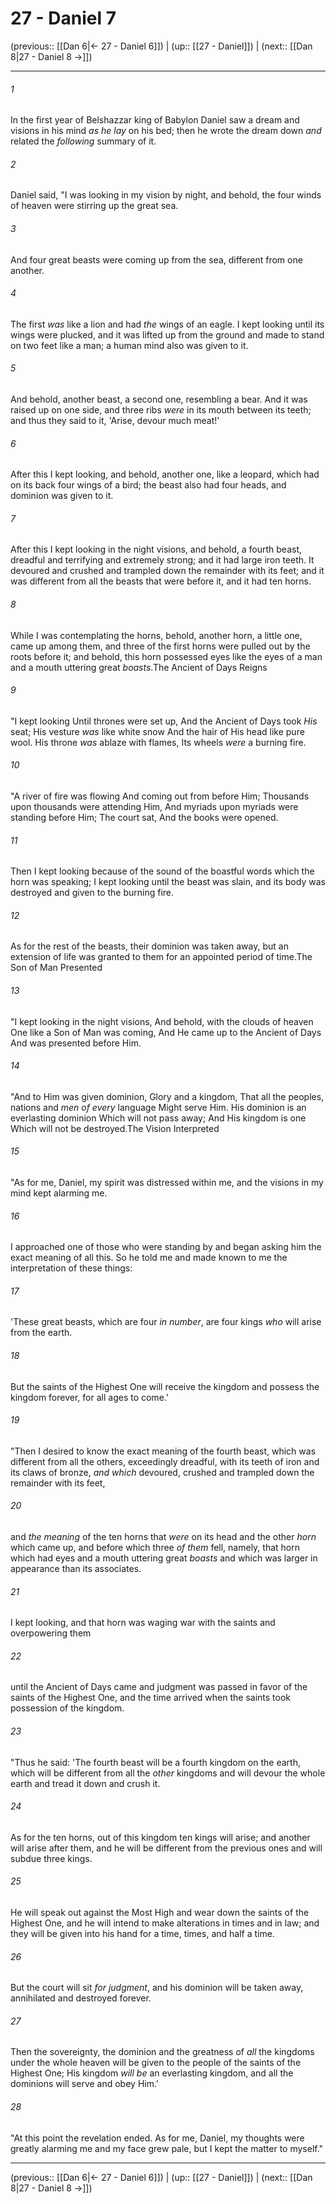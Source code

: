 # 27 - Daniel 7

(previous:: [[Dan 6|← 27 - Daniel 6]]) | (up:: [[27 - Daniel]]) | (next:: [[Dan 8|27 - Daniel 8 →]])

***


###### 1 
In the first year of Belshazzar king of Babylon Daniel saw a dream and visions in his mind _as he lay_ on his bed; then he wrote the dream down _and_ related the _following_ summary of it. 

###### 2 
Daniel said, "I was looking in my vision by night, and behold, the four winds of heaven were stirring up the great sea. 

###### 3 
And four great beasts were coming up from the sea, different from one another. 

###### 4 
The first _was_ like a lion and had _the_ wings of an eagle. I kept looking until its wings were plucked, and it was lifted up from the ground and made to stand on two feet like a man; a human mind also was given to it. 

###### 5 
And behold, another beast, a second one, resembling a bear. And it was raised up on one side, and three ribs _were_ in its mouth between its teeth; and thus they said to it, 'Arise, devour much meat!' 

###### 6 
After this I kept looking, and behold, another one, like a leopard, which had on its back four wings of a bird; the beast also had four heads, and dominion was given to it. 

###### 7 
After this I kept looking in the night visions, and behold, a fourth beast, dreadful and terrifying and extremely strong; and it had large iron teeth. It devoured and crushed and trampled down the remainder with its feet; and it was different from all the beasts that were before it, and it had ten horns. 

###### 8 
While I was contemplating the horns, behold, another horn, a little one, came up among them, and three of the first horns were pulled out by the roots before it; and behold, this horn possessed eyes like the eyes of a man and a mouth uttering great _boasts_.The Ancient of Days Reigns 

###### 9 
"I kept looking Until thrones were set up, And the Ancient of Days took _His_ seat; His vesture _was_ like white snow And the hair of His head like pure wool. His throne _was_ ablaze with flames, Its wheels _were_ a burning fire. 

###### 10 
"A river of fire was flowing And coming out from before Him; Thousands upon thousands were attending Him, And myriads upon myriads were standing before Him; The court sat, And the books were opened. 

###### 11 
Then I kept looking because of the sound of the boastful words which the horn was speaking; I kept looking until the beast was slain, and its body was destroyed and given to the burning fire. 

###### 12 
As for the rest of the beasts, their dominion was taken away, but an extension of life was granted to them for an appointed period of time.The Son of Man Presented 

###### 13 
"I kept looking in the night visions, And behold, with the clouds of heaven One like a Son of Man was coming, And He came up to the Ancient of Days And was presented before Him. 

###### 14 
"And to Him was given dominion, Glory and a kingdom, That all the peoples, nations and _men of every_ language Might serve Him. His dominion is an everlasting dominion Which will not pass away; And His kingdom is one Which will not be destroyed.The Vision Interpreted 

###### 15 
"As for me, Daniel, my spirit was distressed within me, and the visions in my mind kept alarming me. 

###### 16 
I approached one of those who were standing by and began asking him the exact meaning of all this. So he told me and made known to me the interpretation of these things: 

###### 17 
'These great beasts, which are four _in number_, are four kings _who_ will arise from the earth. 

###### 18 
But the saints of the Highest One will receive the kingdom and possess the kingdom forever, for all ages to come.' 

###### 19 
"Then I desired to know the exact meaning of the fourth beast, which was different from all the others, exceedingly dreadful, with its teeth of iron and its claws of bronze, _and which_ devoured, crushed and trampled down the remainder with its feet, 

###### 20 
and _the meaning_ of the ten horns that _were_ on its head and the other _horn_ which came up, and before which three _of them_ fell, namely, that horn which had eyes and a mouth uttering great _boasts_ and which was larger in appearance than its associates. 

###### 21 
I kept looking, and that horn was waging war with the saints and overpowering them 

###### 22 
until the Ancient of Days came and judgment was passed in favor of the saints of the Highest One, and the time arrived when the saints took possession of the kingdom. 

###### 23 
"Thus he said: 'The fourth beast will be a fourth kingdom on the earth, which will be different from all the _other_ kingdoms and will devour the whole earth and tread it down and crush it. 

###### 24 
As for the ten horns, out of this kingdom ten kings will arise; and another will arise after them, and he will be different from the previous ones and will subdue three kings. 

###### 25 
He will speak out against the Most High and wear down the saints of the Highest One, and he will intend to make alterations in times and in law; and they will be given into his hand for a time, times, and half a time. 

###### 26 
But the court will sit _for judgment_, and his dominion will be taken away, annihilated and destroyed forever. 

###### 27 
Then the sovereignty, the dominion and the greatness of _all_ the kingdoms under the whole heaven will be given to the people of the saints of the Highest One; His kingdom _will be_ an everlasting kingdom, and all the dominions will serve and obey Him.' 

###### 28 
"At this point the revelation ended. As for me, Daniel, my thoughts were greatly alarming me and my face grew pale, but I kept the matter to myself."

***

(previous:: [[Dan 6|← 27 - Daniel 6]]) | (up:: [[27 - Daniel]]) | (next:: [[Dan 8|27 - Daniel 8 →]])
